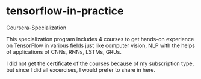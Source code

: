 # tensorflow-in-practice
Coursera-Specialization

This specialization program includes 4 courses to get hands-on experience on TensorFlow in various fields just like computer vision, NLP with the helps of applications of CNNs, RNNs, LSTMs, GRUs.

I did not get the certificate of the courses because of my subscription type, but since I did all excercises, I would prefer to share in here.
